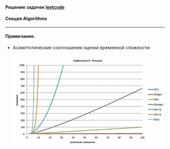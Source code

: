 #### Решение задачек [leetcode](https://leetcode.com/)
#### Секция <b>Algorithms</b>


***  

#### Примечание.  

-  Асимптотические соотношения оценки временной сложности:  

   ![](O.png)


